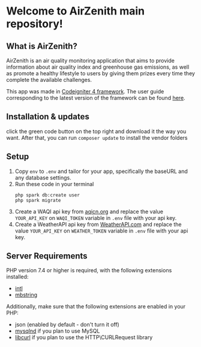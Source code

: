# Welcome to AirZenith main repository!

## What is AirZenith?

AirZenith is an air quality monitoring application that aims to provide information about air quality index and greenhouse gas emissions, as well as promote a healthy lifestyle to users by giving them prizes every time they complete the available challenges.

This app was made in [Codeigniter 4 framework](https://github.com/codeigniter4/CodeIgniter4). The user guide corresponding to the latest version of the framework can be found
[here](https://codeigniter4.github.io/userguide/).

## Installation & updates

click the green code button on the top right and download it the way you want.
After that, you can run `composer update` to install the vendor folders

## Setup

1.  Copy `env` to `.env` and tailor for your app, specifically the baseURL
and any database settings.
2. Run these code in your terminal
   ```
   php spark db:create user
   php spark migrate
   ```
4. Create a WAQI api key from [aqicn.org](https://aqicn.org/data-platform/token/) and replace the value `YOUR_API_KEY` on `WAQI_TOKEN` variable in `.env` file with your api key.
5. Create a WeatherAPI api key from [WeatherAPI.com](https://www.weatherapi.com/signup.aspx) and replace the value `YOUR_API_KEY` on `WEATHER_TOKEN` variable in `.env` file with your api key.

## Server Requirements

PHP version 7.4 or higher is required, with the following extensions installed:

- [intl](http://php.net/manual/en/intl.requirements.php)
- [mbstring](http://php.net/manual/en/mbstring.installation.php)

Additionally, make sure that the following extensions are enabled in your PHP:

- json (enabled by default - don't turn it off)
- [mysqlnd](http://php.net/manual/en/mysqlnd.install.php) if you plan to use MySQL
- [libcurl](http://php.net/manual/en/curl.requirements.php) if you plan to use the HTTP\CURLRequest library
